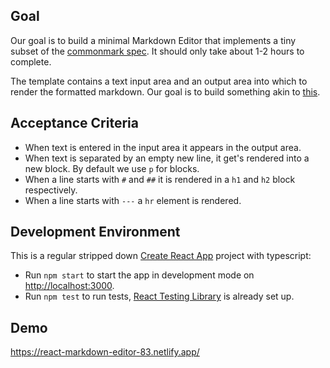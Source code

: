 ## Goal

Our goal is to build a minimal Markdown Editor that implements a tiny subset of the
[commonmark spec](https://commonmark.org/help/). It should only take about 1-2 hours to complete.

The template contains a text input area and an output area into which to render the formatted
markdown. Our goal is to build something akin to [this](https://markdownlivepreview.com/).

## Acceptance Criteria

- When text is entered in the input area it appears in the output area.
- When text is separated by an empty new line, it get's rendered into a new block. By default we use
  `p` for blocks.
- When a line starts with `#` and `##` it is rendered in a `h1` and `h2` block respectively.
- When a line starts with `---` a `hr` element is rendered.

## Development Environment

This is a regular stripped down [Create React App](https://create-react-app.dev) project with typescript:

- Run `npm start` to start the app in development mode on [http://localhost:3000](http://localhost:3000).
- Run `npm test` to run tests, [React Testing Library](https://testing-library.com/docs/react-testing-library/) is already set up.

## Demo
https://react-markdown-editor-83.netlify.app/
